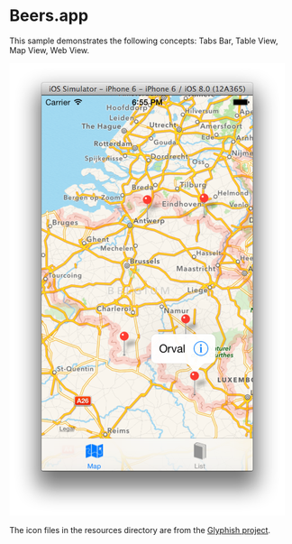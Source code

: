Beers.app
=========

This sample demonstrates the following concepts: Tabs Bar, Table View, Map View, Web View.

[![ScreenShot](screenshot.png)]()

The icon files in the resources directory are from the [Glyphish project](http://glyphish.com).
